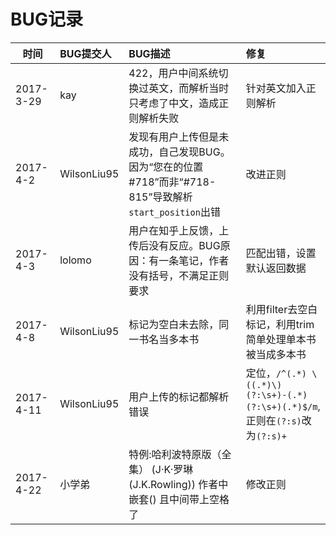 # BUG记录

| 时间  | BUG提交人  | BUG描述  | 修复  |   
|---|:---|:---|:---|
|2017-3-29   | kay  | 422，用户中间系统切换过英文，而解析当时只考虑了中文，造成正则解析失败   |针对英文加入正则解析 |   
|2017-4-2   | WilsonLiu95   | 发现有用户上传但是未成功，自己发现BUG。因为“您在的位置#718”而非“#718-815”导致解析`start_position`出错   | 改进正则  |   
|2017-4-3   | lolomo   | 用户在知乎上反馈，上传后没有反应。BUG原因：有一条笔记，作者没有括号，不满足正则要求   | 匹配出错，设置默认返回数据  |   
|2017-4-8   | WilsonLiu95   | 标记为空白未去除，同一书名当多本书   | 利用filter去空白标记，利用trim简单处理单本书被当成多本书  |
|2017-4-11   | WilsonLiu95   | 用户上传的标记都解析错误   | 定位，`/^(.*) \((.*)\)(?:\s+)-(.*)(?:\s+)(.*)$/m`,正则在`(?:s)`改为`(?:s)+`  |
|2017-4-22   | 小学弟   | 特例:哈利波特原版（全集） (J·K·罗琳 (J.K.Rowling))   作者中嵌套() 且中间带上空格了   | 修改正则  |   